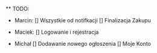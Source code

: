 

** TODO:

- Marcin:
[] Wszystkie od notifkacji 
[] Finalizacja Zakupu

- Maciek:
[] Logowanie i rejestracja

- Michał
[] Dodawanie nowego ogłoszenia
[] Moje Konto